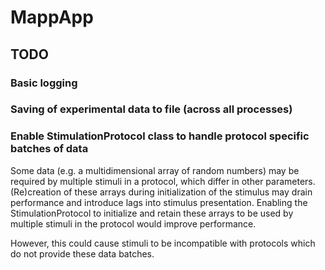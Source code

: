 # MappApp

## TODO

### Basic logging

### Saving of experimental data to file (across all processes)

### Enable StimulationProtocol class to handle protocol specific batches of data
Some data (e.g. a multidimensional array of random numbers) may be required by multiple stimuli in a protocol, which differ in
other parameters. (Re)creation of these arrays during initialization of the stimulus may drain performance and
introduce lags into stimulus presentation. Enabling the StimulationProtocol to initialize and retain these arrays to
be used by multiple stimuli in the protocol would improve performance.

However, this could cause stimuli to be incompatible with protocols which do not provide these data batches.